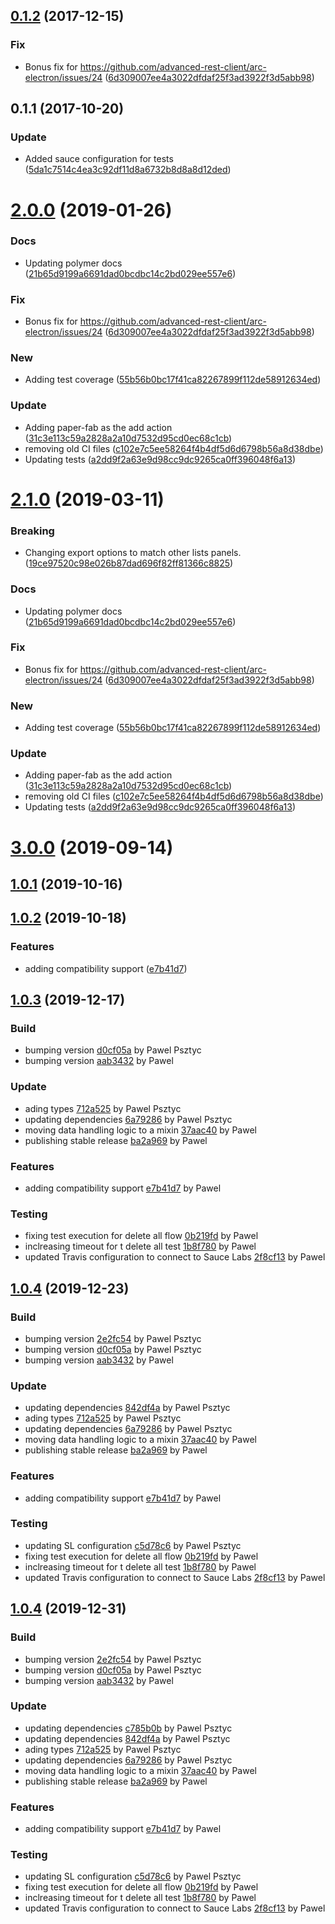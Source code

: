 <a name="0.1.2"></a>
## [0.1.2](https://github.com/advanced-rest-client/cookie-manager/compare/0.1.1...0.1.2) (2017-12-15)


### Fix

* Bonus fix for https://github.com/advanced-rest-client/arc-electron/issues/24 ([6d309007ee4a3022dfdaf25f3ad3922f3d5abb98](https://github.com/advanced-rest-client/cookie-manager/commit/6d309007ee4a3022dfdaf25f3ad3922f3d5abb98))



<a name="0.1.1"></a>
## 0.1.1 (2017-10-20)


### Update

* Added sauce configuration for tests ([5da1c7514c4ea3c92df11d8a6732b8d8a8d12ded](https://github.com/advanced-rest-client/cookie-manager/commit/5da1c7514c4ea3c92df11d8a6732b8d8a8d12ded))



# [2.0.0](https://github.com/advanced-rest-client/cookie-manager/compare/0.1.1...2.0.0) (2019-01-26)


### Docs

* Updating polymer docs ([21b65d9199a6691dad0bcdbc14c2bd029ee557e6](https://github.com/advanced-rest-client/cookie-manager/commit/21b65d9199a6691dad0bcdbc14c2bd029ee557e6))

### Fix

* Bonus fix for https://github.com/advanced-rest-client/arc-electron/issues/24 ([6d309007ee4a3022dfdaf25f3ad3922f3d5abb98](https://github.com/advanced-rest-client/cookie-manager/commit/6d309007ee4a3022dfdaf25f3ad3922f3d5abb98))

### New

* Adding test coverage ([55b56b0bc17f41ca82267899f112de58912634ed](https://github.com/advanced-rest-client/cookie-manager/commit/55b56b0bc17f41ca82267899f112de58912634ed))

### Update

* Adding paper-fab as the add action ([31c3e113c59a2828a2a10d7532d95cd0ec68c1cb](https://github.com/advanced-rest-client/cookie-manager/commit/31c3e113c59a2828a2a10d7532d95cd0ec68c1cb))
* removing old CI files ([c102e7c5ee58264f4b4df5d6d6798b56a8d38dbe](https://github.com/advanced-rest-client/cookie-manager/commit/c102e7c5ee58264f4b4df5d6d6798b56a8d38dbe))
* Updating tests ([a2dd9f2a63e9d98cc9dc9265ca0ff396048f6a13](https://github.com/advanced-rest-client/cookie-manager/commit/a2dd9f2a63e9d98cc9dc9265ca0ff396048f6a13))



# [2.1.0](https://github.com/advanced-rest-client/cookie-manager/compare/0.1.1...2.1.0) (2019-03-11)


### Breaking

* Changing export options to match other lists panels. ([19ce97520c98e026b87dad696f82ff81366c8825](https://github.com/advanced-rest-client/cookie-manager/commit/19ce97520c98e026b87dad696f82ff81366c8825))

### Docs

* Updating polymer docs ([21b65d9199a6691dad0bcdbc14c2bd029ee557e6](https://github.com/advanced-rest-client/cookie-manager/commit/21b65d9199a6691dad0bcdbc14c2bd029ee557e6))

### Fix

* Bonus fix for https://github.com/advanced-rest-client/arc-electron/issues/24 ([6d309007ee4a3022dfdaf25f3ad3922f3d5abb98](https://github.com/advanced-rest-client/cookie-manager/commit/6d309007ee4a3022dfdaf25f3ad3922f3d5abb98))

### New

* Adding test coverage ([55b56b0bc17f41ca82267899f112de58912634ed](https://github.com/advanced-rest-client/cookie-manager/commit/55b56b0bc17f41ca82267899f112de58912634ed))

### Update

* Adding paper-fab as the add action ([31c3e113c59a2828a2a10d7532d95cd0ec68c1cb](https://github.com/advanced-rest-client/cookie-manager/commit/31c3e113c59a2828a2a10d7532d95cd0ec68c1cb))
* removing old CI files ([c102e7c5ee58264f4b4df5d6d6798b56a8d38dbe](https://github.com/advanced-rest-client/cookie-manager/commit/c102e7c5ee58264f4b4df5d6d6798b56a8d38dbe))
* Updating tests ([a2dd9f2a63e9d98cc9dc9265ca0ff396048f6a13](https://github.com/advanced-rest-client/cookie-manager/commit/a2dd9f2a63e9d98cc9dc9265ca0ff396048f6a13))



# [3.0.0](https://github.com/advanced-rest-client/cookie-manager/compare/0.1.1...3.0.0) (2019-09-14)



## [1.0.1](https://github.com/advanced-rest-client/client-certificates-panel/compare/1.0.0...1.0.1) (2019-10-16)



## [1.0.2](https://github.com/advanced-rest-client/client-certificates-panel/compare/1.0.0...1.0.2) (2019-10-18)


### Features

* adding compatibility support ([e7b41d7](https://github.com/advanced-rest-client/client-certificates-panel/commit/e7b41d7))



<a name="1.0.3"></a>
## [1.0.3](https://github.com/advanced-rest-client/client-certificates-panel/compare/1.0.1...1.0.3) (2019-12-17)

### Build

* bumping version [d0cf05a](https://github.com/advanced-rest-client/client-certificates-panel/commit/d0cf05a37f203d6ca244381d92b1cd4bd4f5306e) by Pawel Psztyc
* bumping version [aab3432](https://github.com/advanced-rest-client/client-certificates-panel/commit/aab3432174bdaed1c55002de4623ab2b1b483e32) by Pawel


### Update

* ading types [712a525](https://github.com/advanced-rest-client/client-certificates-panel/commit/712a5254111d0a4c9930b5a29919cae92427bbca) by Pawel Psztyc
* updating dependencies [6a79286](https://github.com/advanced-rest-client/client-certificates-panel/commit/6a7928615af12a50591d8f06127abf33209f6c64) by Pawel Psztyc
* moving data handling logic to a mixin [37aac40](https://github.com/advanced-rest-client/client-certificates-panel/commit/37aac409f88acd720fbfa4707c10d134b962b659) by Pawel
* publishing stable release [ba2a969](https://github.com/advanced-rest-client/client-certificates-panel/commit/ba2a969ffc539bf371b80d5a0cffafbfbe22f155) by Pawel


### Features

* adding compatibility support [e7b41d7](https://github.com/advanced-rest-client/client-certificates-panel/commit/e7b41d790dafe046491d4c15851e69050ddcd95a) by Pawel


### Testing

* fixing test execution for delete all flow [0b219fd](https://github.com/advanced-rest-client/client-certificates-panel/commit/0b219fda729896241069d3cc091523f143e45f1c) by Pawel
* inclreasing timeout for t delete all test [1b8f780](https://github.com/advanced-rest-client/client-certificates-panel/commit/1b8f7802672a06fa74a7dcf52718e3c82289b1d8) by Pawel
* updated Travis configuration to connect to Sauce Labs [2f8cf13](https://github.com/advanced-rest-client/client-certificates-panel/commit/2f8cf138f60766fabf16f1a5a822511f0d680951) by Pawel


<a name="1.0.4"></a>
## [1.0.4](https://github.com/advanced-rest-client/client-certificates-panel/compare/1.0.2...1.0.4) (2019-12-23)

### Build

* bumping version [2e2fc54](https://github.com/advanced-rest-client/client-certificates-panel/commit/2e2fc54b13de3b35281a4a471b979c88570c780e) by Pawel Psztyc
* bumping version [d0cf05a](https://github.com/advanced-rest-client/client-certificates-panel/commit/d0cf05a37f203d6ca244381d92b1cd4bd4f5306e) by Pawel Psztyc
* bumping version [aab3432](https://github.com/advanced-rest-client/client-certificates-panel/commit/aab3432174bdaed1c55002de4623ab2b1b483e32) by Pawel


### Update

* updating dependencies [842df4a](https://github.com/advanced-rest-client/client-certificates-panel/commit/842df4ac858cdf6c2e6379353cfce3da127d7c90) by Pawel Psztyc
* ading types [712a525](https://github.com/advanced-rest-client/client-certificates-panel/commit/712a5254111d0a4c9930b5a29919cae92427bbca) by Pawel Psztyc
* updating dependencies [6a79286](https://github.com/advanced-rest-client/client-certificates-panel/commit/6a7928615af12a50591d8f06127abf33209f6c64) by Pawel Psztyc
* moving data handling logic to a mixin [37aac40](https://github.com/advanced-rest-client/client-certificates-panel/commit/37aac409f88acd720fbfa4707c10d134b962b659) by Pawel
* publishing stable release [ba2a969](https://github.com/advanced-rest-client/client-certificates-panel/commit/ba2a969ffc539bf371b80d5a0cffafbfbe22f155) by Pawel


### Features

* adding compatibility support [e7b41d7](https://github.com/advanced-rest-client/client-certificates-panel/commit/e7b41d790dafe046491d4c15851e69050ddcd95a) by Pawel


### Testing

* updating SL configuration [c5d78c6](https://github.com/advanced-rest-client/client-certificates-panel/commit/c5d78c624f005699173e9fd6b5df6754e496604e) by Pawel Psztyc
* fixing test execution for delete all flow [0b219fd](https://github.com/advanced-rest-client/client-certificates-panel/commit/0b219fda729896241069d3cc091523f143e45f1c) by Pawel
* inclreasing timeout for t delete all test [1b8f780](https://github.com/advanced-rest-client/client-certificates-panel/commit/1b8f7802672a06fa74a7dcf52718e3c82289b1d8) by Pawel
* updated Travis configuration to connect to Sauce Labs [2f8cf13](https://github.com/advanced-rest-client/client-certificates-panel/commit/2f8cf138f60766fabf16f1a5a822511f0d680951) by Pawel


<a name="1.0.4"></a>
## [1.0.4](https://github.com/advanced-rest-client/client-certificates-panel/compare/1.0.3...1.0.4) (2019-12-31)

### Build

* bumping version [2e2fc54](https://github.com/advanced-rest-client/client-certificates-panel/commit/2e2fc54b13de3b35281a4a471b979c88570c780e) by Pawel Psztyc
* bumping version [d0cf05a](https://github.com/advanced-rest-client/client-certificates-panel/commit/d0cf05a37f203d6ca244381d92b1cd4bd4f5306e) by Pawel Psztyc
* bumping version [aab3432](https://github.com/advanced-rest-client/client-certificates-panel/commit/aab3432174bdaed1c55002de4623ab2b1b483e32) by Pawel


### Update

* updating dependencies [c785b0b](https://github.com/advanced-rest-client/client-certificates-panel/commit/c785b0b144c21509261bc3d6268c570b86ec1c3d) by Pawel Psztyc
* updating dependencies [842df4a](https://github.com/advanced-rest-client/client-certificates-panel/commit/842df4ac858cdf6c2e6379353cfce3da127d7c90) by Pawel Psztyc
* ading types [712a525](https://github.com/advanced-rest-client/client-certificates-panel/commit/712a5254111d0a4c9930b5a29919cae92427bbca) by Pawel Psztyc
* updating dependencies [6a79286](https://github.com/advanced-rest-client/client-certificates-panel/commit/6a7928615af12a50591d8f06127abf33209f6c64) by Pawel Psztyc
* moving data handling logic to a mixin [37aac40](https://github.com/advanced-rest-client/client-certificates-panel/commit/37aac409f88acd720fbfa4707c10d134b962b659) by Pawel
* publishing stable release [ba2a969](https://github.com/advanced-rest-client/client-certificates-panel/commit/ba2a969ffc539bf371b80d5a0cffafbfbe22f155) by Pawel


### Features

* adding compatibility support [e7b41d7](https://github.com/advanced-rest-client/client-certificates-panel/commit/e7b41d790dafe046491d4c15851e69050ddcd95a) by Pawel


### Testing

* updating SL configuration [c5d78c6](https://github.com/advanced-rest-client/client-certificates-panel/commit/c5d78c624f005699173e9fd6b5df6754e496604e) by Pawel Psztyc
* fixing test execution for delete all flow [0b219fd](https://github.com/advanced-rest-client/client-certificates-panel/commit/0b219fda729896241069d3cc091523f143e45f1c) by Pawel
* inclreasing timeout for t delete all test [1b8f780](https://github.com/advanced-rest-client/client-certificates-panel/commit/1b8f7802672a06fa74a7dcf52718e3c82289b1d8) by Pawel
* updated Travis configuration to connect to Sauce Labs [2f8cf13](https://github.com/advanced-rest-client/client-certificates-panel/commit/2f8cf138f60766fabf16f1a5a822511f0d680951) by Pawel



